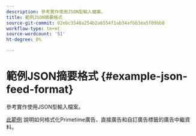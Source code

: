 ```yaml
---
description: 參考實作使用JSON型輸入檔案。
title: 範例JSON摘要格式
source-git-commit: 02ebc3548a254b2a6554f1ab34afbb3ea5f09bb8
workflow-type: tm+mt
source-wordcount: '51'
ht-degree: 0%

---
```


# 範例JSON摘要格式 {#example-json-feed-format}

參考實作使用JSON型輸入檔案。

[此範例](https://help.adobe.com/en_US/primetime/api/reference_implementation/json-example.json) 說明如何格式化Primetime廣告、直接廣告和自訂廣告標籤的廣告中繼資料。
